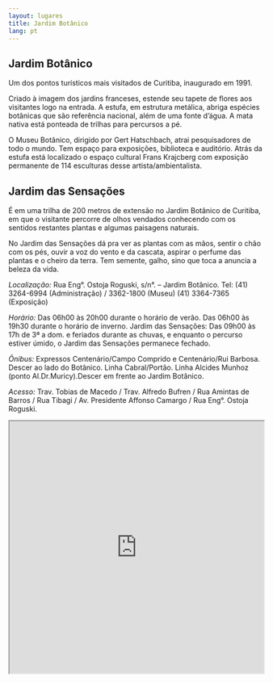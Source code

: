 ```yaml
---
layout: lugares
title: Jardim Botânico
lang: pt
---
```



## Jardim Botânico

Um dos pontos turísticos mais visitados de Curitiba, inaugurado em 1991.

Criado à imagem dos jardins franceses, estende seu tapete de flores aos visitantes logo na entrada.
A estufa, em estrutura metálica, abriga espécies botânicas que são referência nacional, além de uma fonte d’água. A mata nativa está ponteada de trilhas para percursos a pé.

O Museu Botânico, dirigido por Gert Hatschbach, atrai pesquisadores de todo o mundo. Tem espaço para exposições, biblioteca e auditório. Atrás da estufa está localizado o espaço cultural Frans Krajcberg com exposição permanente de 114 esculturas desse artista/ambientalista.

## Jardim das Sensações

É em uma trilha de 200 metros de extensão no Jardim Botânico de Curitiba, em que o visitante percorre de olhos vendados conhecendo com os sentidos restantes plantas e algumas paisagens naturais.

No Jardim das Sensações dá pra ver as plantas com as mãos, sentir o chão com os pés, ouvir a voz do vento e da cascata, aspirar o perfume das plantas e o cheiro da terra. Tem semente, galho, sino que toca a anuncia a beleza da vida.


*Localização:*
Rua Eng°. Ostoja Roguski, s/n°. – Jardim Botânico.
Tel: (41) 3264-6994 (Administração) / 3362-1800 (Museu)
      (41) 3364-7365 (Exposição)

*Horário:*
Das 06h00 às 20h00 durante o horário de verão.
Das 06h00 às 19h30 durante o horário de inverno.
Jardim das Sensações:
Das 09h00 às 17h de 3ª a dom. e feriados
durante as chuvas, e enquanto o percurso estiver úmido, o Jardim das Sensações permanece fechado.

*Ônibus:*
Expressos Centenário/Campo Comprido e Centenário/Rui Barbosa. Descer ao lado do Botânico.
Linha Cabral/Portão. Linha Alcides Munhoz (ponto Al.Dr.Muricy).Descer em frente ao Jardim Botânico.

*Acesso:*
Trav. Tobias de Macedo / Trav. Alfredo Bufren / Rua Amintas de Barros / Rua Tibagi / Av. Presidente Affonso Camargo / Rua Eng°. Ostoja Roguski.

<iframe style="width:100%; height:500px;" src="https://a.tiles.mapbox.com/v3/nolram.iii728mc/attribution,zoompan,zoomwheel,geocoder,share.html"></iframe>

